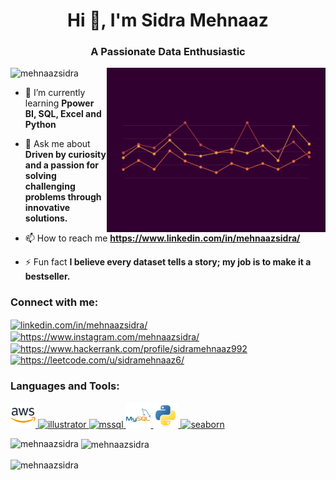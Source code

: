 
<h1 align="center">Hi 👋, I'm Sidra Mehnaaz</h1>
<h3 align="center">A Passionate Data Enthusiastic </h3>


<img align="right" alt="GitHub Animation" width="350" src="https://github.com/mehnaazsidra/mehnaazsidra/blob/main/git%20hub.gif?raw=true">

<p align="left"> <img src="https://komarev.com/ghpvc/?username=mehnaazsidra&label=Profile%20views&color=0e75b6&style=flat" alt="mehnaazsidra" /> </p>

- 🌱 I’m currently learning **Ppower BI, SQL, Excel and Python**

- 💬 Ask me about **Driven by curiosity and a passion for solving challenging problems through innovative solutions.**

- 📫 How to reach me **https://www.linkedin.com/in/mehnaazsidra/**

- ⚡ Fun fact **I believe every dataset tells a story; my job is to make it a bestseller.**

<h3 align="left">Connect with me:</h3>
<p align="left">
<a href="https://linkedin.com/in/linkedin.com/in/mehnaazsidra/" target="blank"><img align="center" src="https://raw.githubusercontent.com/rahuldkjain/github-profile-readme-generator/master/src/images/icons/Social/linked-in-alt.svg" alt="linkedin.com/in/mehnaazsidra/" height="30" width="40" /></a>
<a href="https://instagram.com/https://www.instagram.com/mehnaazsidra/" target="blank"><img align="center" src="https://raw.githubusercontent.com/rahuldkjain/github-profile-readme-generator/master/src/images/icons/Social/instagram.svg" alt="https://www.instagram.com/mehnaazsidra/" height="30" width="40" /></a>
<a href="https://www.hackerrank.com/https://www.hackerrank.com/profile/sidramehnaaz992" target="blank"><img align="center" src="https://raw.githubusercontent.com/rahuldkjain/github-profile-readme-generator/master/src/images/icons/Social/hackerrank.svg" alt="https://www.hackerrank.com/profile/sidramehnaaz992" height="30" width="40" /></a>
<a href="https://www.leetcode.com/https://leetcode.com/u/sidramehnaaz6/" target="blank"><img align="center" src="https://raw.githubusercontent.com/rahuldkjain/github-profile-readme-generator/master/src/images/icons/Social/leet-code.svg" alt="https://leetcode.com/u/sidramehnaaz6/" height="30" width="40" /></a>
</p>

<h3 align="left">Languages and Tools:</h3>
<p align="left"> <a href="https://aws.amazon.com" target="_blank" rel="noreferrer"> <img src="https://raw.githubusercontent.com/devicons/devicon/master/icons/amazonwebservices/amazonwebservices-original-wordmark.svg" alt="aws" width="40" height="40"/> </a> <a href="https://www.adobe.com/in/products/illustrator.html" target="_blank" rel="noreferrer"> <img src="https://www.vectorlogo.zone/logos/adobe_illustrator/adobe_illustrator-icon.svg" alt="illustrator" width="40" height="40"/> </a> <a href="https://www.microsoft.com/en-us/sql-server" target="_blank" rel="noreferrer"> <img src="https://www.svgrepo.com/show/303229/microsoft-sql-server-logo.svg" alt="mssql" width="40" height="40"/> </a> <a href="https://www.mysql.com/" target="_blank" rel="noreferrer"> <img src="https://raw.githubusercontent.com/devicons/devicon/master/icons/mysql/mysql-original-wordmark.svg" alt="mysql" width="40" height="40"/> </a> <a href="https://www.python.org" target="_blank" rel="noreferrer"> <img src="https://raw.githubusercontent.com/devicons/devicon/master/icons/python/python-original.svg" alt="python" width="40" height="40"/> </a> <a href="https://seaborn.pydata.org/" target="_blank" rel="noreferrer"> <img src="https://seaborn.pydata.org/_images/logo-mark-lightbg.svg" alt="seaborn" width="40" height="40"/> </a> </p>

<p><img align="left" src="https://github-readme-stats.vercel.app/api/top-langs?username=mehnaazsidra&show_icons=true&locale=en&layout=compact" alt="mehnaazsidra" /></p>

<p>&nbsp;<img align="center" src="https://github-readme-stats.vercel.app/api?username=mehnaazsidra&show_icons=true&locale=en" alt="mehnaazsidra" /></p>

<p><img align="center" src="https://github-readme-streak-stats.herokuapp.com/?user=mehnaazsidra&" alt="mehnaazsidra" /></p>
